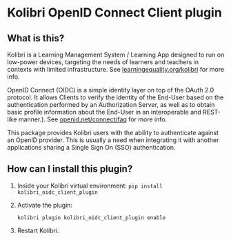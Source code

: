 
Kolibri OpenID Connect Client plugin
====================================

What is this?
-------------

Kolibri is a Learning Management System / Learning App designed to run on low-power devices, targeting the needs of learners and teachers in contexts with limited infrastructure. See [learningequality.org/kolibri](https://learningequality.org/kolibri/) for more info.

OpenID Connect (OIDC) is a simple identity layer on top of the OAuth 2.0 protocol. It allows Clients to verify the identity of the End-User based on the authentication performed by an Authorization Server, as well as to obtain basic profile information about the End-User in an interoperable and REST-like manner.). See [openid.net/connect/faq](https://openid.net/connect/faq/) for more info.

This package provides Kolibri users with the ability to authenticate against an OpenID provider. This is usually a need when integrating it with another applications sharing a Single Sign On (SSO) authentication.

How can I install this plugin?
------------------------------

1. Inside your Kolibri virtual environment:
    ``pip install kolibri_oidc_client_plugin``

2. Activate the plugin:

    ``kolibri plugin kolibri_oidc_client_plugin enable``

3. Restart Kolibri.

